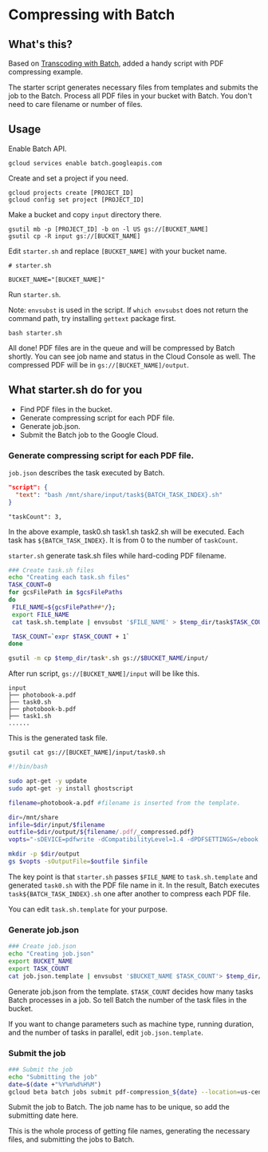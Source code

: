 # Compressing with Batch
## What's this?
Based on [Transcoding with Batch](https://github.com/GoogleCloudPlatform/batch-samples/tree/main/transcoding), added a handy script with PDF compressing example.

The starter script generates necessary files from templates and submits the job to the Batch. Process all PDF files in your bucket with Batch. You don't need to care filename or number of files.

## Usage
Enable Batch API.
```
gcloud services enable batch.googleapis.com
```

Create and set a project if you need.

```
gcloud projects create [PROJECT_ID]
gcloud config set project [PROJECT_ID]
```
Make a bucket and copy `input` directory there.

```
gsutil mb -p [PROJECT_ID] -b on -l US gs://[BUCKET_NAME]
gsutil cp -R input gs://[BUCKET_NAME]
```

Edit `starter.sh` and replace `[BUCKET_NAME]` with your bucket name.

```
# starter.sh

BUCKET_NAME="[BUCKET_NAME]"
```
Run `starter.sh`.

Note: `envsubst` is used in the script. If `which envsubst` does not return the command path, try installing `gettext` package first.

```
bash starter.sh
```

All done! PDF files are in the queue and will be compressed by Batch shortly. You can see job name and status in the Cloud Console as well. The compressed PDF will be in `gs://[BUCKET_NAME]/output`.

## What starter.sh do for you
* Find PDF files in the bucket.
* Generate compressing script for each PDF file.
* Generate job.json.
* Submit the Batch job to the Google Cloud.

### Generate compressing script for each PDF file.
`job.json` describes the task executed by Batch.

```json
"script": {
  "text": "bash /mnt/share/input/task${BATCH_TASK_INDEX}.sh"
}
```
```
"taskCount": 3,
```

In the above example, task0.sh task1.sh task2.sh will be executed. Each task has `${BATCH_TASK_INDEX}`. It is from 0 to the number of `taskCount`.

`starter.sh` generate task.sh files while hard-coding PDF filename.

 ```sh
### Create task.sh files
echo "Creating each task.sh files"
TASK_COUNT=0
for gcsFilePath in $gcsFilePaths
do
  FILE_NAME=${gcsFilePath##*/};
  export FILE_NAME
  cat task.sh.template | envsubst '$FILE_NAME' > $temp_dir/task$TASK_COUNT.sh

  TASK_COUNT=`expr $TASK_COUNT + 1`
done

gsutil -m cp $temp_dir/task*.sh gs://$BUCKET_NAME/input/
```
After run script, `gs://[BUCKET_NAME]/input` will be like this.

 ```
input
├── photobook-a.pdf
├── task0.sh
├── photobook-b.pdf
├── task1.sh
......
```

This is the generated task file.

```
gsutil cat gs://[BUCKET_NAME]/input/task0.sh
```

```sh
#!/bin/bash

sudo apt-get -y update
sudo apt-get -y install ghostscript

filename=photobook-a.pdf #filename is inserted from the template.

dir=/mnt/share
infile=$dir/input/$filename
outfile=$dir/output/${filename/.pdf/_compressed.pdf}
vopts="-sDEVICE=pdfwrite -dCompatibilityLevel=1.4 -dPDFSETTINGS=/ebook -dNOPAUSE -dBATCH -dQUIET"

mkdir -p $dir/output
gs $vopts -sOutputFile=$outfile $infile
```


The key point is that `starter.sh` passes `$FILE_NAME` to `task.sh.template` and generated `task0.sh` with the PDF file name in it. In the result, Batch executes `task${BATCH_TASK_INDEX}.sh` one after another to compress each PDF file.

You can edit `task.sh.template` for your purpose.

### Generate job.json
``` sh
### Create job.json
echo "Creating job.json"
export BUCKET_NAME
export TASK_COUNT
cat job.json.template | envsubst '$BUCKET_NAME $TASK_COUNT'> $temp_dir/job.json
```
Generate job.json from the template. `$TASK_COUNT` decides how many tasks Batch processes in a job. So tell Batch the number of the task files in the bucket.

If you want to change parameters such as machine type, running duration, and the number of tasks in parallel, edit `job.json.template`.

### Submit the job
``` sh
### Submit the job
echo "Submitting the job"
date=$(date +"%Y%m%d%H%M")
gcloud beta batch jobs submit pdf-compression_${date} --location=us-central1 --config=$temp_dir/job.json
```

Submit the job to Batch. The job name has to be unique, so add the submitting date here.

This is the whole process of getting file names, generating the necessary files, and submitting the jobs to Batch.
